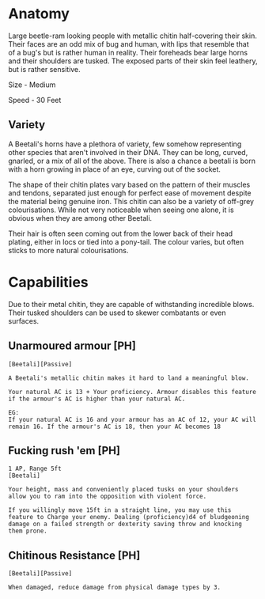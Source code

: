 # Anatomy
Large beetle-ram looking people with metallic chitin half-covering their skin. Their faces are an odd mix of bug and human, with lips that resemble that of a bug's but is rather human in reality. Their foreheads bear large horns and their shoulders are tusked. The exposed parts of their skin feel leathery, but is rather sensitive.

Size - Medium

Speed - 30 Feet

## Variety
A Beetali's horns have a plethora of variety, few somehow representing other species that aren't involved in their DNA. They can be long, curved, gnarled, or a mix of all of the above. There is also a chance a beetali is born with a horn growing in place of an eye, curving out of the socket.

The shape of their chitin plates vary based on the pattern of their muscles and tendons, separated just enough for perfect ease of movement despite the material being genuine iron. This chitin can also be a variety of off-grey colourisations. While not very noticeable when seeing one alone, it is obvious when they are among other Beetali.

Their hair is often seen coming out from the lower back of their head plating, either in locs or tied into a pony-tail. The colour varies, but often sticks to more natural colourisations.

# Capabilities
Due to their metal chitin, they are capable of withstanding incredible blows. Their tusked shoulders can be used to skewer combatants or even surfaces.
## Unarmoured armour [PH]
```
[Beetali][Passive]

A Beetali's metallic chitin makes it hard to land a meaningful blow. 

Your natural AC is 13 + Your proficiency. Armour disables this feature if the armour's AC is higher than your natural AC.

EG:
If your natural AC is 16 and your armour has an AC of 12, your AC will remain 16. If the armour's AC is 18, then your AC becomes 18
```
## Fucking rush 'em [PH]
```
1 AP, Range 5ft
[Beetali]

Your height, mass and conveniently placed tusks on your shoulders allow you to ram into the opposition with violent force.

If you willingly move 15ft in a straight line, you may use this feature to Charge your enemy. Dealing (proficiency)d4 of bludgeoning damage on a failed strength or dexterity saving throw and knocking them prone.
```
## Chitinous Resistance [PH]
```
[Beetali][Passive]

When damaged, reduce damage from physical damage types by 3.
```
